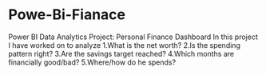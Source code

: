 # Powe-Bi-Fianace
Power BI Data Analytics Project: Personal Finance Dashboard  In this project I have worked on to analyze  1.What is the net worth?  2.Is the spending pattern right?  3.Are the savings target reached?  4.Which months are financially good/bad?  5.Where/how do he spends?
